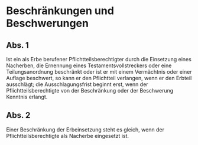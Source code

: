 # Beschränkungen und Beschwerungen



## Abs. 1

 Ist ein als Erbe berufener Pflichtteilsberechtigter durch die Einsetzung eines Nacherben, die Ernennung eines Testamentsvollstreckers oder eine Teilungsanordnung beschränkt oder ist er mit einem Vermächtnis oder einer Auflage beschwert, so kann er den Pflichtteil verlangen, wenn er den Erbteil ausschlägt; die Ausschlagungsfrist beginnt erst, wenn der Pflichtteilsberechtigte von der Beschränkung oder der Beschwerung Kenntnis erlangt.

## Abs. 2

 Einer Beschränkung der Erbeinsetzung steht es gleich, wenn der Pflichtteilsberechtigte als Nacherbe eingesetzt ist. 

